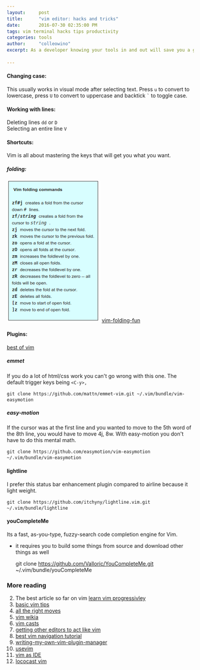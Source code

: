 ```yaml
---
layout:     post
title:      "vim editor: hacks and tricks"
date:       2016-07-30 02:35:00 PM
tags: vim terminal hacks tips productivity
categories: tools
author:     "colleowino"
excerpt: As a developer knowing your tools in and out will save you a great deal of time and make you more productive. I was a big fan of sublime text but after I gave vim a chance I never looked back 

---
```


#### Changing case:
This usually works in visual mode after selecting text. Press `u` to convert to lowercase, press `U` to convert to uppercase and backtick <code>`</code> to toggle case.

#### Working with lines:
Deleting lines `dd` or `D`<br/>
Selecting an entire line `V`

#### Shortcuts:
Vim is all about mastering the keys that will get you what you want.

##### folding:
![vim folding cheat](/img/vim-folding.png)
[vim-folding-fun](https://www.linux.com/learn/tutorials/442438-vim-tips-folding-fun)

#### Plugins:
[best of vim](http://www.bestofvim.com/plugin/)

##### emmet
If you do a lot of html/css work you can't go wrong with this one. The default trigger
keys being `<C-y>,` 

	git clone https://github.com/mattn/emmet-vim.git ~/.vim/bundle/vim-easymotion

##### easy-motion
If the cursor was at the first line and you wanted to move to the 5th word of the 8th
line, you would have to move 4j, 8w. With easy-motion you don't have to do this mental
math. <br/>

	git clone https://github.com/easymotion/vim-easymotion ~/.vim/bundle/vim-easymotion

#### lightline
I prefer this status bar enhancement plugin compared to airline because it light weight.

	git clone https://github.com/itchyny/lightline.vim.git ~/.vim/bundle/lightline

#### youCompleteMe
Its a fast, as-you-type, fuzzy-search code completion engine for Vim.
- it requires you to build some things from source and download other things as well

	git clone https://github.com/Valloric/YouCompleteMe.git ~/.vim/bundle/youCompleteMe

### More reading
2. The best article so far on vim [learn vim progressivley](http://yannesposito.com/Scratch/en/blog/Learn-Vim-Progressively/)
2. [basic vim tips](http://bencrowder.net/files/vim-fu/)
1. [all the right moves](http://vim.wikia.com/wiki/All_the_right_moves)
2. [vim wikia](http://vim.wikia.com/wiki/Vim_Tips_Wiki)
2. [vim casts](http://vimcasts.org/)
2. [getting other editors to act like vim](http://bilalquadri.com/blog/2014/03/02/harmonizing-with-vi-nature/#sublime)
2. [best vim navigation tutorial](http://www.thegeekstuff.com/2009/03/8-essential-vim-editor-navigation-fundamentals/)
2. [writing-my-own-vim-plugin-manager](http://junegunn.kr/2013/09/writing-my-own-vim-plugin-manager/)
2. [usevim](http://usevim.com/)
2. [vim as IDE](http://yannesposito.com/Scratch/en/blog/Vim-as-IDE/)
2. [lococast vim](http://lococast.net/archives/tag/vim)
